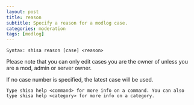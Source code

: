 ```yaml
---
layout: post
title: reason
subtitle: Specify a reason for a modlog case.
categories: moderation
tags: [modlog]
---
```


`Syntax: shisa reason [case] <reason>`

Please note that you can only edit cases you are the owner of unless you are a mod, admin or server owner.

If no case number is specified, the latest case will be used.

```
Type shisa help <command> for more info on a command. You can also type shisa help <category> for more info on a category.
```